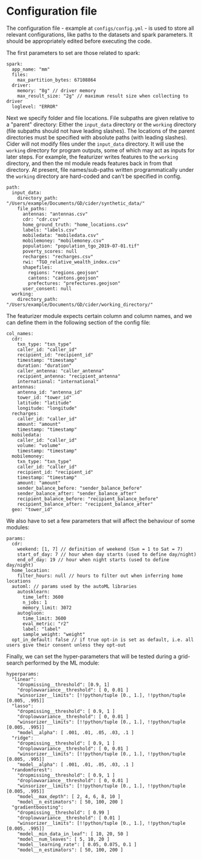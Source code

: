 
# Configuration file

The configuration file - example at `configs/config.yml` - is used to store all relevant configurations, like paths to the datasets and spark parameters. It should be appropriately edited before executing the code. <br>

The first parameters to set are those related to spark:

```
spark: 
  app_name: "mm" 
  files:
    max_partition_bytes: 67108864
  driver:
    memory: "8g" // driver memory
    max_result_size: "2g" // maximum result size when collecting to driver
  loglevel: "ERROR"
```

Next we specify folder and file locations. File subpaths are given relative to a "parent" directory: Either the `input_data` directory or the `working` directory (file subpaths should not have leading slashes). The locations of the parent directories must be specified with absolute paths (with leading slashes). Cider will not modify files under the `input_data` directory. It will use the `working` directory for program outputs, some of which may act as inputs for later steps. For example, the featurizer writes features to the `working` directory, and then the ml module reads features back in from that directory. At present, file names/sub-paths written programmatically under the `working` directory are hard-coded and can't be specified in config.

```
path:
  input_data: 
    directory_path: "/Users/example/Documents/GD/cider/synthetic_data/"
    file_paths:
      antennas: "antennas.csv"
      cdr: "cdr.csv"
      home_ground_truth: "home_locations.csv"
      labels: "labels.csv"
      mobiledata: "mobiledata.csv"
      mobilemoney: "mobilemoney.csv"
      population: "population_tgo_2019-07-01.tif"
      poverty_scores: null
      recharges: "recharges.csv"
      rwi: "TGO_relative_wealth_index.csv"
      shapefiles:
        regions: "regions.geojson"
        cantons: "cantons.geojson"
        prefectures: "prefectures.geojson"
      user_consent: null
  working: 
    directory_path: "/Users/example/Documents/GD/cider/working_directory/"
```

The featurizer module expects certain column and column names, and we can define them in the following section of the config file:

```
col_names:
  cdr:
    txn_type: "txn_type"
    caller_id: "caller_id"
    recipient_id: "recipient_id"
    timestamp: "timestamp"
    duration: "duration"
    caller_antenna: "caller_antenna"
    recipient_antenna: "recipient_antenna"
    international: "international"
  antennas:
    antenna_id: "antenna_id"
    tower_id: "tower_id"
    latitude: "latitude"
    longitude: "longitude"
  recharges:
    caller_id: "caller_id"
    amount: "amount"
    timestamp: "timestamp"
  mobiledata:
    caller_id: "caller_id"
    volume: "volume"
    timestamp: "timestamp"
  mobilemoney:
    txn_type: "txn_type"
    caller_id: "caller_id"
    recipient_id: "recipient_id"
    timestamp: "timestamp"
    amount: "amount"
    sender_balance_before: "sender_balance_before"
    sender_balance_after: "sender_balance_after"
    recipient_balance_before: "recipient_balance_before"
    recipient_balance_after: "recipient_balance_after"
  geo: "tower_id"
```

We also have to set a few parameters that will affect the behaviour of some modules:

```
params:
  cdr:
    weekend: [1, 7] // definition of weekend (Sun = 1 to Sat = 7)
    start_of_day: 7 // hour when day starts (used to define day/night)
    end_of_day: 19 // hour when night starts (used to define day/night)
  home_location:
    filter_hours: null // hours to filter out when inferring home locations
  automl: // params used by the autoML libraries
    autosklearn:
      time_left: 3600
      n_jobs: 1
      memory_limit: 3072
    autogluon:
      time_limit: 3600
      eval_metric: "r2"
      label: "label"
      sample_weight: "weight"
  opt_in_default: false // if true opt-in is set as default, i.e. all users give their consent unless they opt-out
```

Finally, we can set the hyper-parameters that will be tested during a grid-search performed by the ML module:

```
hyperparams:
  "linear":
    "dropmissing__threshold": [0.9, 1]
    "droplowvariance__threshold": [ 0, 0.01 ]
    "winsorizer__limits": [!!python/tuple [0., 1.], !!python/tuple [0.005, .995]]
  "lasso":
    "dropmissing__threshold": [ 0.9, 1 ]
    "droplowvariance__threshold": [ 0, 0.01 ]
    "winsorizer__limits": [!!python/tuple [0., 1.], !!python/tuple [0.005, .995]]
    "model__alpha": [ .001, .01, .05, .03, .1 ]
  "ridge":
    "dropmissing__threshold": [ 0.9, 1 ]
    "droplowvariance__threshold": [ 0, 0.01 ]
    "winsorizer__limits": [!!python/tuple [0., 1.], !!python/tuple [0.005, .995]]
    "model__alpha": [ .001, .01, .05, .03, .1 ]
  "randomforest":
    "dropmissing__threshold": [ 0.9, 1 ]
    "droplowvariance__threshold": [ 0, 0.01 ]
    "winsorizer__limits": [!!python/tuple [0., 1.], !!python/tuple [0.005, .995]]
    "model__max_depth": [ 2, 4, 6, 8, 10 ]
    "model__n_estimators": [ 50, 100, 200 ]
  "gradientboosting":
    "dropmissing__threshold": [ 0.99 ]
    "droplowvariance__threshold": [ 0.01 ]
    "winsorizer__limits": [!!python/tuple [0., 1.], !!python/tuple [0.005, .995]]
    "model__min_data_in_leaf": [ 10, 20, 50 ]
    "model__num_leaves": [ 5, 10, 20 ]
    "model__learning_rate": [ 0.05, 0.075, 0.1 ]
    "model__n_estimators": [ 50, 100, 200 ]
```
